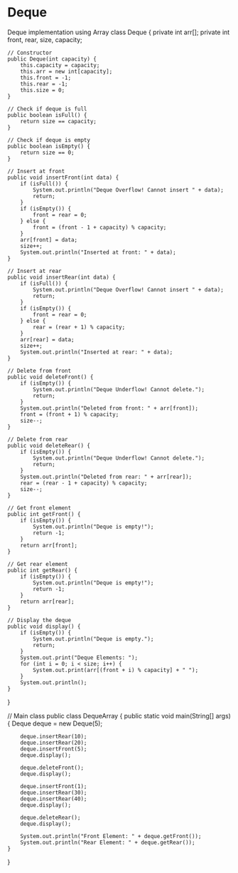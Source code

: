 # Deque
Deque implementation using Array
class Deque {
    private int arr[];
    private int front, rear, size, capacity;

    // Constructor
    public Deque(int capacity) {
        this.capacity = capacity;
        this.arr = new int[capacity];
        this.front = -1;
        this.rear = -1;
        this.size = 0;
    }

    // Check if deque is full
    public boolean isFull() {
        return size == capacity;
    }

    // Check if deque is empty
    public boolean isEmpty() {
        return size == 0;
    }

    // Insert at front
    public void insertFront(int data) {
        if (isFull()) {
            System.out.println("Deque Overflow! Cannot insert " + data);
            return;
        }
        if (isEmpty()) {
            front = rear = 0;
        } else {
            front = (front - 1 + capacity) % capacity;
        }
        arr[front] = data;
        size++;
        System.out.println("Inserted at front: " + data);
    }

    // Insert at rear
    public void insertRear(int data) {
        if (isFull()) {
            System.out.println("Deque Overflow! Cannot insert " + data);
            return;
        }
        if (isEmpty()) {
            front = rear = 0;
        } else {
            rear = (rear + 1) % capacity;
        }
        arr[rear] = data;
        size++;
        System.out.println("Inserted at rear: " + data);
    }

    // Delete from front
    public void deleteFront() {
        if (isEmpty()) {
            System.out.println("Deque Underflow! Cannot delete.");
            return;
        }
        System.out.println("Deleted from front: " + arr[front]);
        front = (front + 1) % capacity;
        size--;
    }

    // Delete from rear
    public void deleteRear() {
        if (isEmpty()) {
            System.out.println("Deque Underflow! Cannot delete.");
            return;
        }
        System.out.println("Deleted from rear: " + arr[rear]);
        rear = (rear - 1 + capacity) % capacity;
        size--;
    }

    // Get front element
    public int getFront() {
        if (isEmpty()) {
            System.out.println("Deque is empty!");
            return -1;
        }
        return arr[front];
    }

    // Get rear element
    public int getRear() {
        if (isEmpty()) {
            System.out.println("Deque is empty!");
            return -1;
        }
        return arr[rear];
    }

    // Display the deque
    public void display() {
        if (isEmpty()) {
            System.out.println("Deque is empty.");
            return;
        }
        System.out.print("Deque Elements: ");
        for (int i = 0; i < size; i++) {
            System.out.print(arr[(front + i) % capacity] + " ");
        }
        System.out.println();
    }
}

// Main class
public class DequeArray {
    public static void main(String[] args) {
        Deque deque = new Deque(5);

        deque.insertRear(10);
        deque.insertRear(20);
        deque.insertFront(5);
        deque.display();

        deque.deleteFront();
        deque.display();

        deque.insertFront(1);
        deque.insertRear(30);
        deque.insertRear(40);
        deque.display();

        deque.deleteRear();
        deque.display();

        System.out.println("Front Element: " + deque.getFront());
        System.out.println("Rear Element: " + deque.getRear());
    }
}
